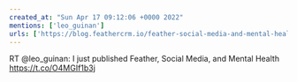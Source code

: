 ```yaml
---
created_at: "Sun Apr 17 09:12:06 +0000 2022"
mentions: ['leo_guinan']
urls: ['https://blog.feathercrm.io/feather-social-media-and-mental-health-867c0cddb3f?source=social.tw']
---
```


RT @leo_guinan: I just published Feather, Social Media, and Mental Health https://t.co/O4MGIf1b3j